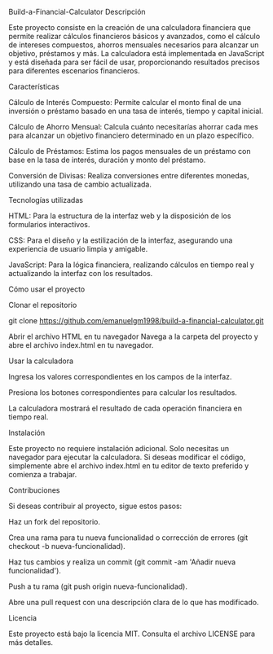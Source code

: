 Build-a-Financial-Calculator
Descripción

Este proyecto consiste en la creación de una calculadora financiera que permite realizar cálculos financieros básicos y avanzados, como el cálculo de intereses compuestos, ahorros mensuales necesarios para alcanzar un objetivo, préstamos y más. La calculadora está implementada en JavaScript y está diseñada para ser fácil de usar, proporcionando resultados precisos para diferentes escenarios financieros.

Características

Cálculo de Interés Compuesto: Permite calcular el monto final de una inversión o préstamo basado en una tasa de interés, tiempo y capital inicial.

Cálculo de Ahorro Mensual: Calcula cuánto necesitarías ahorrar cada mes para alcanzar un objetivo financiero determinado en un plazo específico.

Cálculo de Préstamos: Estima los pagos mensuales de un préstamo con base en la tasa de interés, duración y monto del préstamo.

Conversión de Divisas: Realiza conversiones entre diferentes monedas, utilizando una tasa de cambio actualizada.

Tecnologías utilizadas

HTML: Para la estructura de la interfaz web y la disposición de los formularios interactivos.

CSS: Para el diseño y la estilización de la interfaz, asegurando una experiencia de usuario limpia y amigable.

JavaScript: Para la lógica financiera, realizando cálculos en tiempo real y actualizando la interfaz con los resultados.

Cómo usar el proyecto

Clonar el repositorio

git clone https://github.com/emanuelgm1998/build-a-financial-calculator.git  


Abrir el archivo HTML en tu navegador
Navega a la carpeta del proyecto y abre el archivo index.html en tu navegador.

Usar la calculadora

Ingresa los valores correspondientes en los campos de la interfaz.

Presiona los botones correspondientes para calcular los resultados.

La calculadora mostrará el resultado de cada operación financiera en tiempo real.

Instalación

Este proyecto no requiere instalación adicional. Solo necesitas un navegador para ejecutar la calculadora. Si deseas modificar el código, simplemente abre el archivo index.html en tu editor de texto preferido y comienza a trabajar.

Contribuciones

Si deseas contribuir al proyecto, sigue estos pasos:

Haz un fork del repositorio.

Crea una rama para tu nueva funcionalidad o corrección de errores (git checkout -b nueva-funcionalidad).

Haz tus cambios y realiza un commit (git commit -am 'Añadir nueva funcionalidad').

Push a tu rama (git push origin nueva-funcionalidad).

Abre una pull request con una descripción clara de lo que has modificado.

Licencia

Este proyecto está bajo la licencia MIT. Consulta el archivo LICENSE para más detalles.
